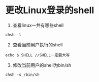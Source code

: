 # 更改Linux登录的shell

1. 查看linux一共有哪些shell

```
chsh -l
```
2. 查看当前用户执行的shell

```
echo $ SHELL //SHELL一定要大写
```
3. 修改当前用户的shell为bin/sh


```
chsh -s /bin/sh
```
